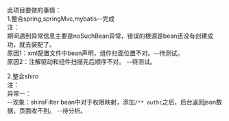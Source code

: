 此项目要做的事情：  
1.整合spring,springMvc,mybatis--完成  
注：  
期间遇到异常信息主要是noSuchBean异常，错误的根源是bean还没有创建成功，就去装配了。  
原因1：xml配置文件中bean声明，组件扫面位置不对。--待测试。   
原因2：注解驱动和组件扫描先后顺序不对。 --待测试。 

2.整合shiro  
注：  
异常一：  
--现象：shiroFilter bean中对于权限映射，添加```/** authc```之后，后台返回json数据，页面收不到。 --待分析。
